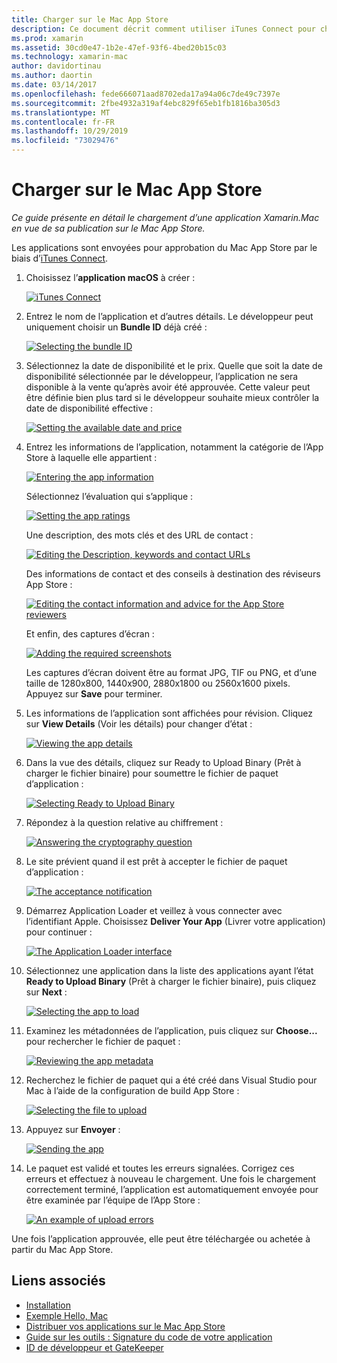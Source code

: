 ```yaml
---
title: Charger sur le Mac App Store
description: Ce document décrit comment utiliser iTunes Connect pour charger une application Xamarin.Mac dans le Mac App Store. Il présente les informations requises par iTunes Connect pour terminer le processus.
ms.prod: xamarin
ms.assetid: 30cd0e47-1b2e-47ef-93f6-4bed20b15c03
ms.technology: xamarin-mac
author: davidortinau
ms.author: daortin
ms.date: 03/14/2017
ms.openlocfilehash: fede666071aad8702eda17a94a06c7de49c7397e
ms.sourcegitcommit: 2fbe4932a319af4ebc829f65eb1fb1816ba305d3
ms.translationtype: MT
ms.contentlocale: fr-FR
ms.lasthandoff: 10/29/2019
ms.locfileid: "73029476"
---
```

# <a name="upload-to-mac-app-store"></a>Charger sur le Mac App Store

_Ce guide présente en détail le chargement d’une application Xamarin.Mac en vue de sa publication sur le Mac App Store._

Les applications sont envoyées pour approbation du Mac App Store par le biais d’[iTunes Connect](https://itunesconnect.apple.com/).

1. Choisissez l’**application macOS** à créer : 

    [![](uploading-images/image65.png "iTunes Connect")](uploading-images/image65.png#lightbox)

2. Entrez le nom de l’application et d’autres détails. Le développeur peut uniquement choisir un **Bundle ID** déjà créé : 

    [![](uploading-images/image66.png "Selecting the bundle ID")](uploading-images/image66.png#lightbox)

3. Sélectionnez la date de disponibilité et le prix. Quelle que soit la date de disponibilité sélectionnée par le développeur, l’application ne sera disponible à la vente qu’après avoir été approuvée. Cette valeur peut être définie bien plus tard si le développeur souhaite mieux contrôler la date de disponibilité effective : 

    [![](uploading-images/image67.png "Setting the available date and price")](uploading-images/image67.png#lightbox)

4. Entrez les informations de l’application, notamment la catégorie de l’App Store à laquelle elle appartient : 

    [![](uploading-images/image68.png "Entering the app information")](uploading-images/image68.png#lightbox) 

    Sélectionnez l’évaluation qui s’applique : 

    [![](uploading-images/image69.png "Setting the app ratings")](uploading-images/image69.png#lightbox) 

    Une description, des mots clés et des URL de contact : 

    [![](uploading-images/image70.png "Editing the Description, keywords and contact URLs")](uploading-images/image70.png#lightbox) 

    Des informations de contact et des conseils à destination des réviseurs App Store : 

    [![](uploading-images/image71.png "Editing the contact information and advice for the App Store reviewers")](uploading-images/image71.png#lightbox) 

    Et enfin, des captures d’écran : 

    [![](uploading-images/image72.png "Adding the required screenshots")](uploading-images/image72.png#lightbox) 

    Les captures d’écran doivent être au format JPG, TIF ou PNG, et d’une taille de 1280x800, 1440x900, 2880x1800 ou 2560x1600 pixels. Appuyez sur **Save** pour terminer.

5. Les informations de l’application sont affichées pour révision. Cliquez sur **View Details** (Voir les détails) pour changer d’état : 

    [![](uploading-images/image73.png "Viewing the app details")](uploading-images/image73.png#lightbox)

6. Dans la vue des détails, cliquez sur Ready to Upload Binary (Prêt à charger le fichier binaire) pour soumettre le fichier de paquet d’application : 

    [![](uploading-images/image74.png "Selecting Ready to Upload Binary")](uploading-images/image74.png#lightbox)

7. Répondez à la question relative au chiffrement : 

    [![](uploading-images/image75.png "Answering the cryptography question")](uploading-images/image75.png#lightbox)

8. Le site prévient quand il est prêt à accepter le fichier de paquet d’application : 

    [![](uploading-images/image76.png "The acceptance notification")](uploading-images/image76.png#lightbox)

9. Démarrez Application Loader et veillez à vous connecter avec l’identifiant Apple.
Choisissez **Deliver Your App** (Livrer votre application) pour continuer : 

    [![](uploading-images/image77.png "The Application Loader interface")](uploading-images/image77.png#lightbox)

10. Sélectionnez une application dans la liste des applications ayant l’état **Ready to Upload Binary** (Prêt à charger le fichier binaire), puis cliquez sur **Next** : 

    [![](uploading-images/image78.png "Selecting the app to load")](uploading-images/image78.png#lightbox)

11. Examinez les métadonnées de l’application, puis cliquez sur **Choose...** pour rechercher le fichier de paquet : 

    [![](uploading-images/image79.png "Reviewing the app metadata")](uploading-images/image79.png#lightbox)

12. Recherchez le fichier de paquet qui a été créé dans Visual Studio pour Mac à l’aide de la configuration de build App Store : 

    [![](uploading-images/image80.png "Selecting the file to upload")](uploading-images/image80.png#lightbox)

13. Appuyez sur **Envoyer** : 

    [![](uploading-images/image81.png "Sending the app")](uploading-images/image81.png#lightbox)

14. Le paquet est validé et toutes les erreurs signalées. Corrigez ces erreurs et effectuez à nouveau le chargement. Une fois le chargement correctement terminé, l’application est automatiquement envoyée pour être examinée par l’équipe de l’App Store : 

    [![](uploading-images/image82.png "An example of upload errors")](uploading-images/image82.png#lightbox)

Une fois l’application approuvée, elle peut être téléchargée ou achetée à partir du Mac App Store.

## <a name="related-links"></a>Liens associés

- [Installation](~//mac/get-started/installation.md)
- [Exemple Hello, Mac](~//mac/get-started/hello-mac.md)
- [Distribuer vos applications sur le Mac App Store](https://developer.apple.com/devcenter/mac/checklist/)
- [Guide sur les outils : Signature du code de votre application](https://developer.apple.com/library/mac/#documentation/ToolsLanguages/Conceptual/OSXWorkflowGuide/CodeSigning/CodeSigning.html)
- [ID de développeur et GateKeeper](https://developer.apple.com/resources/developer-id/)
